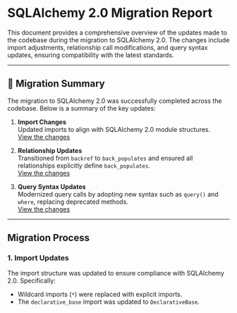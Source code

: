 # SQLAlchemy 2.0 Migration Report

This document provides a comprehensive overview of the updates made to the codebase during the migration to SQLAlchemy 2.0. The changes include import adjustments, relationship call modifications, and query syntax updates, ensuring compatibility with the latest standards.

---

## 🎉 Migration Summary

The migration to SQLAlchemy 2.0 was successfully completed across the codebase. Below is a summary of the key updates:

1. **Import Changes**  
   Updated imports to align with SQLAlchemy 2.0 module structures.  
   [View the changes](https://www.codegen.sh/search/6506?skillType=codemod)

2. **Relationship Updates**  
   Transitioned from `backref` to `back_populates` and ensured all relationships explicitly define `back_populates`.  
   [View the changes](https://www.codegen.sh/search/6510?skillType=codemod)

3. **Query Syntax Updates**  
   Modernized query calls by adopting new syntax such as `query()` and `where`, replacing deprecated methods.  
   [View the changes](https://www.codegen.sh/search/6508?skillType=codemod)

---

## Migration Process

### 1. Import Updates

The import structure was updated to ensure compliance with SQLAlchemy 2.0. Specifically:

- Wildcard imports (`*`) were replaced with explicit imports.
- The `declarative_base` import was updated to `DeclarativeBase`.
